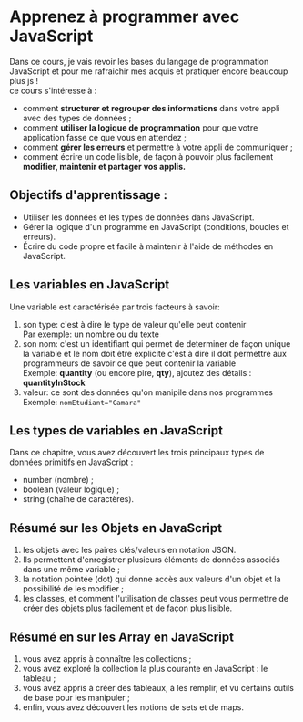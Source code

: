 # Apprenez à programmer avec JavaScript

Dans ce cours, je vais revoir les bases du langage de programmation JavaScript et pour me rafraichir mes acquis et pratiquer encore beaucoup plus js !<br> ce cours s'intéresse à :
* comment **structurer et regrouper des informations** dans votre appli avec des types de données ;
* comment **utiliser la logique de programmation** pour que votre application fasse ce que vous en attendez ;
* comment **gérer les erreurs** et permettre à votre appli de communiquer ;
* comment écrire un code lisible, de façon à pouvoir plus facilement **modifier, maintenir et partager vos applis.**

## Objectifs d'apprentissage :

* Utiliser les données et les types de données dans JavaScript.
* Gérer la logique d'un programme en JavaScript (conditions, boucles et erreurs).
* Écrire du code propre et facile à maintenir à l'aide de méthodes en JavaScript.

## Les variables en JavaScript
Une variable est caractérisée par trois facteurs à savoir:
1. son type: c'est à dire le  type de valeur qu'elle peut contenir<br>Par exemple: un nombre ou du texte
2. son nom: c'est un identifiant qui permet de determiner de façon unique la variable et le nom doit être explicite c'est à dire il doit permettre aux programmeurs de savoir ce que peut contenir la variable <br/>Exemple: **quantity**  (ou encore pire,  **qty**), ajoutez des détails :  **quantityInStock**
3. valeur: ce sont des données qu'on manipile dans nos programmes<br>Exemple: <code>nomEtudiant="Camara"</code>

## Les types de variables en JavaScript
Dans ce chapitre, vous avez découvert les trois principaux types de données primitifs en JavaScript :
* number (nombre) ;
* boolean (valeur logique) ;
* string (chaîne de caractères).

## Résumé sur les Objets en JavaScript
1. les objets avec les paires clés/valeurs en notation JSON. 
2. Ils permettent d'enregistrer plusieurs éléments de données associés dans une même variable ;
3. la notation pointée (dot) qui donne accès aux valeurs d'un objet et la possibilité de les modifier ;
4. les classes, et comment l'utilisation de classes peut vous permettre de créer des objets plus facilement et de façon plus lisible.

## Résumé en sur les Array en JavaScript
1. vous avez appris à connaître les collections ;
2. vous avez exploré la collection la plus courante en JavaScript : le tableau ;
3. vous avez appris à créer des tableaux, à les remplir, et vu certains outils de base pour les manipuler ;
4. enfin, vous avez découvert les notions de sets et de maps.